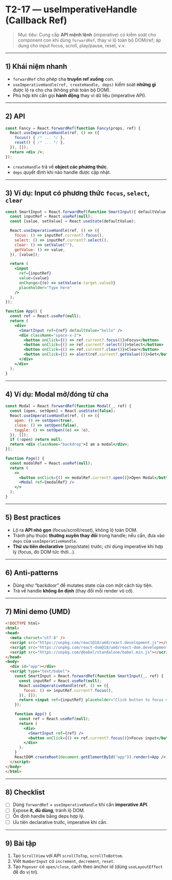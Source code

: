 # T2-17 — useImperativeHandle (Callback Ref)

> Mục tiêu: Cung cấp **API mệnh lệnh** (imperative) có kiểm soát cho component con khi dùng `forwardRef`, thay vì lộ toàn bộ DOM/ref; áp dụng cho input focus, scroll, play/pause, reset, v.v.

---

## 1) Khái niệm nhanh
- `forwardRef` cho phép cha **truyền ref xuống** con.
- `useImperativeHandle(ref, createHandle, deps)` kiểm soát **những gì** được lộ ra cho cha (không phải toàn bộ DOM).
- Phù hợp khi cần gọi **hành động** thay vì dữ liệu (imperative API).

---

## 2) API
```jsx
const Fancy = React.forwardRef(function Fancy(props, ref) {
  React.useImperativeHandle(ref, () => ({
    focus() { /* ... */ },
    reset() { /* ... */ },
  }), []);
  return <div />;
});
```

- `createHandle` trả về **object các phương thức**.
- `deps` quyết định khi nào handle được cập nhật.

---

## 3) Ví dụ: Input có phương thức `focus`, `select`, `clear`
```jsx
const SmartInput = React.forwardRef(function SmartInput({ defaultValue = "" }, ref) {
  const inputRef = React.useRef(null);
  const [value, setValue] = React.useState(defaultValue);

  React.useImperativeHandle(ref, () => ({
    focus: () => inputRef.current?.focus(),
    select: () => inputRef.current?.select(),
    clear: () => setValue(""),
    getValue: () => value,
  }), [value]);

  return (
    <input
      ref={inputRef}
      value={value}
      onChange={(e) => setValue(e.target.value)}
      placeholder="Type here"
    />
  );
});

function App() {
  const ref = React.useRef(null);
  return (
    <div>
      <SmartInput ref={ref} defaultValue="hello" />
      <div className="space-x-2">
        <button onClick={() => ref.current?.focus()}>Focus</button>
        <button onClick={() => ref.current?.select()}>Select</button>
        <button onClick={() => ref.current?.clear()}>Clear</button>
        <button onClick={() => alert(ref.current?.getValue())}>Get</button>
      </div>
    </div>
  );
}
```

---

## 4) Ví dụ: Modal mở/đóng từ cha
```jsx
const Modal = React.forwardRef(function Modal(_, ref) {
  const [open, setOpen] = React.useState(false);
  React.useImperativeHandle(ref, () => ({
    open: () => setOpen(true),
    close: () => setOpen(false),
    toggle: () => setOpen((o) => !o),
  }), []);
  if (!open) return null;
  return <div className="backdrop">I am a modal</div>;
});

function Page() {
  const modalRef = React.useRef(null);
  return (
    <>
      <button onClick={() => modalRef.current?.open()}>Open Modal</button>
      <Modal ref={modalRef} />
    </>
  );
}
```

---

## 5) Best practices
- Lộ ra **API nhỏ gọn** (focus/scroll/reset), không lộ toàn DOM.
- Tránh phụ thuộc **thường xuyên thay đổi** trong handle; nếu cần, đưa vào `deps` của `useImperativeHandle`.
- **Thử ưu tiên declarative** (prop/state) trước; chỉ dùng imperative khi hợp lý (focus, đo DOM tức thời…).

---

## 6) Anti-patterns
- Dùng như “backdoor” để mutates state của con một cách tùy tiện.
- Trả về handle **không ổn định** (thay đổi mỗi render vô cớ).

---

## 7) Mini demo (UMD)
```html
<!DOCTYPE html>
<html>
<head>
  <meta charset="utf-8" />
  <script src="https://unpkg.com/react@18/umd/react.development.js"></script>
  <script src="https://unpkg.com/react-dom@18/umd/react-dom.development.js"></script>
  <script src="https://unpkg.com/@babel/standalone/babel.min.js"></script>
</head>
<body>
  <div id="app"></div>
  <script type="text/babel">
    const SmartInput = React.forwardRef(function SmartInput(_, ref) {
      const inputRef = React.useRef(null);
      React.useImperativeHandle(ref, () => ({
        focus: () => inputRef.current?.focus(),
      }), []);
      return <input ref={inputRef} placeholder="Click button to focus me" />;
    });

    function App() {
      const ref = React.useRef(null);
      return (
        <div>
          <SmartInput ref={ref} />
          <button onClick={() => ref.current?.focus()}>Focus input</button>
        </div>
      );
    }
    ReactDOM.createRoot(document.getElementById("app")).render(<App />);
  </script>
</body>
</html>
```

---

## 8) Checklist
- [ ] Dùng `forwardRef` + `useImperativeHandle` khi cần **imperative API**.
- [ ] Expose **ít, đủ dùng**, tránh lộ DOM.
- [ ] Ổn định handle bằng deps hợp lý.
- [ ] Ưu tiên declarative trước, imperative khi cần.

---

## 9) Bài tập
1. Tạo `ScrollView` với API `scrollToTop`, `scrollToBottom`.
2. Viết `NumberInput` có `increment`, `decrement`, `reset`.
3. Tạo `Popover` có `open/close`, canh theo anchor id (dùng `useLayoutEffect` để đo vị trí).